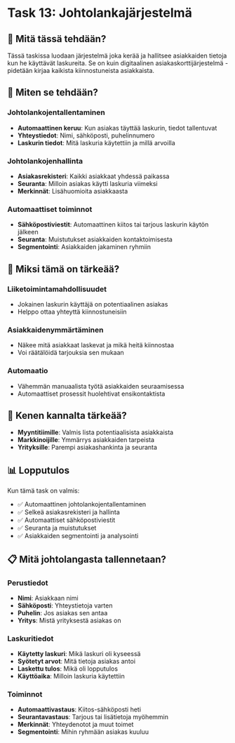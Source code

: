 # Task 13: Johtolankajärjestelmä

## 🎯 Mitä tässä tehdään?

Tässä taskissa luodaan järjestelmä joka kerää ja hallitsee asiakkaiden tietoja kun he käyttävät
laskureita. Se on kuin digitaalinen asiakaskorttijärjestelmä - pidetään kirjaa kaikista
kiinnostuneista asiakkaista.

## 🔧 Miten se tehdään?

### Johtolankojentallentaminen

- **Automaattinen keruu**: Kun asiakas täyttää laskurin, tiedot tallentuvat
- **Yhteystiedot**: Nimi, sähköposti, puhelinnumero
- **Laskurin tiedot**: Mitä laskuria käytettiin ja millä arvoilla

### Johtolankojenhallinta

- **Asiakasrekisteri**: Kaikki asiakkaat yhdessä paikassa
- **Seuranta**: Milloin asiakas käytti laskuria viimeksi
- **Merkinnät**: Lisähuomioita asiakkaasta

### Automaattiset toiminnot

- **Sähköpostiviestit**: Automaattinen kiitos tai tarjous laskurin käytön jälkeen
- **Seuranta**: Muistutukset asiakkaiden kontaktoimisesta
- **Segmentointi**: Asiakkaiden jakaminen ryhmiin

## 🌟 Miksi tämä on tärkeää?

### Liiketoimintamahdollisuudet

- Jokainen laskurin käyttäjä on potentiaalinen asiakas
- Helppo ottaa yhteyttä kiinnostuneisiin

### Asiakkaidenymmärtäminen

- Näkee mitä asiakkaat laskevat ja mikä heitä kiinnostaa
- Voi räätälöidä tarjouksia sen mukaan

### Automaatio

- Vähemmän manuaalista työtä asiakkaiden seuraamisessa
- Automaattiset prosessit huolehtivat ensikontaktista

## 👥 Kenen kannalta tärkeää?

- **Myyntitiimille**: Valmis lista potentiaalisista asiakkaista
- **Markkinoijille**: Ymmärrys asiakkaiden tarpeista
- **Yrityksille**: Parempi asiakashankinta ja seuranta

## 📊 Lopputulos

Kun tämä task on valmis:

- ✅ Automaattinen johtolankojentallentaminen
- ✅ Selkeä asiakasrekisteri ja hallinta
- ✅ Automaattiset sähköpostiviestit
- ✅ Seuranta ja muistutukset
- ✅ Asiakkaiden segmentointi ja analysointi

## 📋 Mitä johtolangasta tallennetaan?

### Perustiedot

- **Nimi**: Asiakkaan nimi
- **Sähköposti**: Yhteystietoja varten
- **Puhelin**: Jos asiakas sen antaa
- **Yritys**: Mistä yrityksestä asiakas on

### Laskuritiedot

- **Käytetty laskuri**: Mikä laskuri oli kyseessä
- **Syötetyt arvot**: Mitä tietoja asiakas antoi
- **Laskettu tulos**: Mikä oli lopputulos
- **Käyttöaika**: Milloin laskuria käytettiin

### Toiminnot

- **Automaattivastaus**: Kiitos-sähköposti heti
- **Seurantavastaus**: Tarjous tai lisätietoja myöhemmin
- **Merkinnät**: Yhteydenotot ja muut toimet
- **Segmentointi**: Mihin ryhmään asiakas kuuluu
